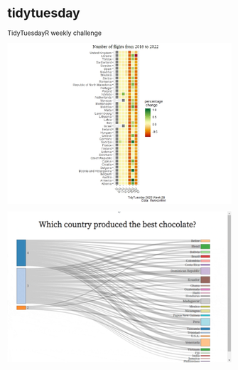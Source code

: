 # tidytuesday
TidyTuesdayR weekly challenge

![European flight heatmap](2022week28/2022week28.jpeg)

![chocolate rating sankey diagram](2022week3/2022week3-Sankey.gif)
